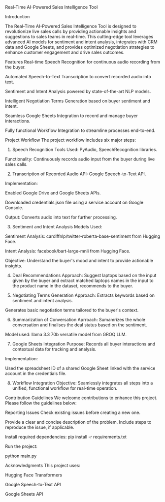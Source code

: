 Real-Time AI-Powered Sales Intelligence Tool

Introduction

The Real-Time AI-Powered Sales Intelligence Tool is designed to revolutionize live sales calls by providing actionable insights and suggestions to sales teams in real-time. This cutting-edge tool leverages advanced AI models for sentiment and intent analysis, integrates with CRM data and Google Sheets, and provides optimized negotiation strategies to enhance customer engagement and drive sales outcomes.


Features
Real-time Speech Recognition for continuous audio recording from the buyer.

Automated Speech-to-Text Transcription to convert recorded audio into text.

Sentiment and Intent Analysis powered by state-of-the-art NLP models.

Intelligent Negotiation Terms Generation based on buyer sentiment and intent.

Seamless Google Sheets Integration to record and manage buyer interactions.

Fully functional Workflow Integration to streamline processes end-to-end.

Project Workflow
The project workflow includes six major steps:

1. Speech Recognition
Tools Used: PyAudio, SpeechRecognition libraries.

Functionality: Continuously records audio input from the buyer during live sales calls.

2. Transcription of Recorded Audio
API: Google Speech-to-Text API.

Implementation:

Enabled Google Drive and Google Sheets APIs.

Downloaded credentials.json file using a service account on Google Console.

Output: Converts audio into text for further processing.

3. Sentiment and Intent Analysis
Models Used:

Sentiment Analysis: cardiffnlp/twitter-roberta-base-sentiment from Hugging Face.

Intent Analysis: facebook/bart-large-mnli from Hugging Face.

Objective: Understand the buyer's mood and intent to provide actionable insights.

4. Deal Recommendations
Approach: Suggest laptops based on the input given by the buyer and extract matched laptops names in the input to the product name in the dataset, recommends to the buyer.

5. Negotiating Terms Generation
Approach: Extracts keywords based on sentiment and intent analysis.

Generates basic negotiation terms tailored to the buyer's context.

6. Summarization of Conversation
Aprroach: Sumamrizes the whole conversation and finalises the deal status based on the sentiment.

Model used: llama 3.3 70b versatile model from GROQ LLM.

7. Google Sheets Integration
Purpose: Records all buyer interactions and contextual data for tracking and analysis.

Implementation:

Used the spreadsheet ID of a shared Google Sheet linked with the service account in the credentials file.

8. Workflow Integration
Objective: Seamlessly integrates all steps into a unified, functional workflow for real-time operation.

Contribution Guidelines
We welcome contributions to enhance this project. Please follow the guidelines below:

Reporting Issues
Check existing issues before creating a new one.

Provide a clear and concise description of the problem. Include steps to reproduce the issue, if applicable.

Install required dependencies:
pip install -r requirements.txt

Run the project:

python main.py

Acknowledgments
This project uses:

Hugging Face Transformers

Google Speech-to-Text API

Google Sheets API
